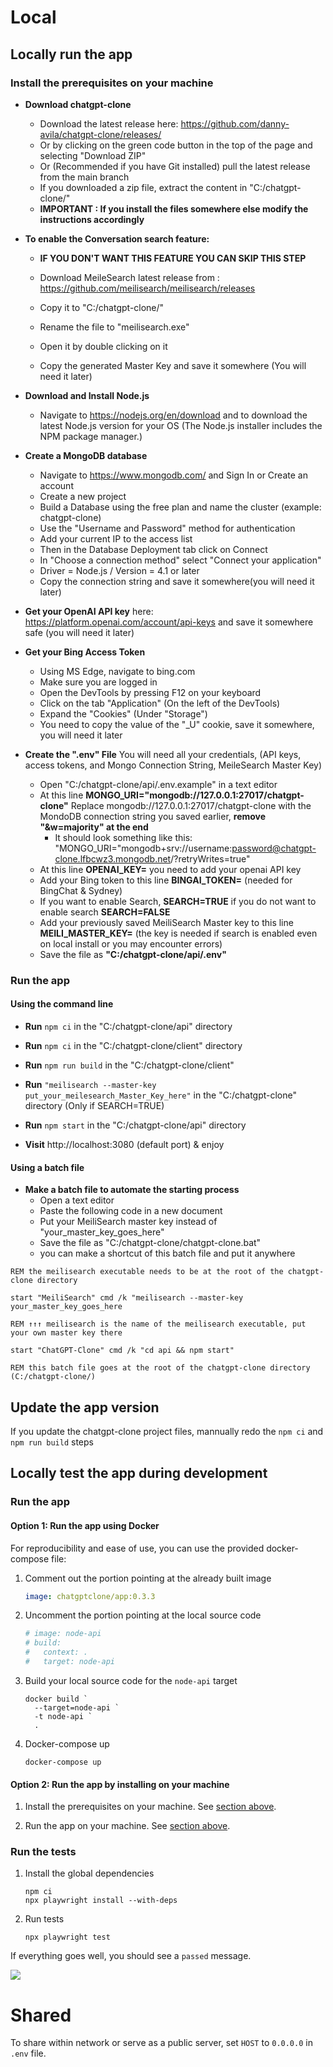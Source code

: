 # Local

## Locally run the app

### Install the prerequisites on your machine

  - **Download chatgpt-clone**
    - Download the latest release here: https://github.com/danny-avila/chatgpt-clone/releases/
    - Or by clicking on the green code button in the top of the page and selecting "Download ZIP"
    - Or (Recommended if you have Git installed) pull the latest release from the main branch
    - If you downloaded a zip file, extract the content in "C:/chatgpt-clone/" 
    - **IMPORTANT : If you install the files somewhere else modify the instructions accordingly**
  
  - **To enable the Conversation search feature:**
    - **IF YOU DON'T WANT THIS FEATURE YOU CAN SKIP THIS STEP**

    - Download MeileSearch latest release from : https://github.com/meilisearch/meilisearch/releases
    - Copy it to "C:/chatgpt-clone/"
    - Rename the file to "meilisearch.exe"
    - Open it by double clicking on it
    - Copy the generated Master Key and save it somewhere (You will need it later)

  - **Download and Install Node.js**
    - Navigate to https://nodejs.org/en/download and to download the latest Node.js version for your OS (The Node.js installer includes the NPM package manager.)
  - **Create a MongoDB database**
    - Navigate to https://www.mongodb.com/ and Sign In or Create an account
    - Create a new project
    - Build a Database using the free plan and name the cluster (example: chatgpt-clone)
    - Use the "Username and Password" method for authentication
    - Add your current IP to the access list
    - Then in the Database Deployment tab click on Connect
    - In "Choose a connection method" select "Connect your application"
    - Driver = Node.js / Version = 4.1 or later
    - Copy the connection string and save it somewhere(you will need it later)
  - **Get your OpenAI API key** here: https://platform.openai.com/account/api-keys and save it somewhere safe (you will need it later)

  - **Get your Bing Access Token**
    - Using MS Edge, navigate to bing.com
    - Make sure you are logged in
    - Open the DevTools by pressing F12 on your keyboard
    - Click on the tab "Application" (On the left of the DevTools)
    - Expand the "Cookies" (Under "Storage")
    - You need to copy the value of the "\_U" cookie, save it somewhere, you will need it later

- **Create the ".env" File** You will need all your credentials, (API keys, access tokens, and Mongo Connection String, MeileSearch Master Key)
  - Open "C:/chatgpt-clone/api/.env.example" in a text editor
  - At this line **MONGO_URI="mongodb://127.0.0.1:27017/chatgpt-clone"**
    Replace mongodb://127.0.0.1:27017/chatgpt-clone with the MondoDB connection string you saved earlier, **remove "&w=majority" at the end**
    - It should look something like this: "MONGO_URI="mongodb+srv://username:password@chatgpt-clone.lfbcwz3.mongodb.net/?retryWrites=true"
  - At this line **OPENAI_KEY=** you need to add your openai API key
  - Add your Bing token to this line **BINGAI_TOKEN=** (needed for BingChat & Sydney)
  - If you want to enable Search, **SEARCH=TRUE** if you do not want to enable search **SEARCH=FALSE**
  - Add your previously saved MeiliSearch Master key to this line **MEILI_MASTER_KEY=** (the key is needed if search is enabled even on local install or you may encounter errors)
  - Save the file as **"C:/chatgpt-clone/api/.env"**

### Run the app

#### Using the command line

- **Run** `npm ci` in the "C:/chatgpt-clone/api" directory
- **Run** `npm ci` in the "C:/chatgpt-clone/client" directory
- **Run** `npm run build` in the "C:/chatgpt-clone/client"
- **Run** `"meilisearch --master-key put_your_meilesearch_Master_Key_here"` in the "C:/chatgpt-clone" directory (Only if SEARCH=TRUE)
- **Run** `npm start` in the "C:/chatgpt-clone/api" directory

- **Visit** http://localhost:3080 (default port) & enjoy

#### Using a batch file

- **Make a batch file to automate the starting process**
  - Open a text editor
  - Paste the following code in a new document
  - Put your MeiliSearch master key instead of "your_master_key_goes_here"
  - Save the file as "C:/chatgpt-clone/chatgpt-clone.bat"
  - you can make a shortcut of this batch file and put it anywhere

```
REM the meilisearch executable needs to be at the root of the chatgpt-clone directory

start "MeiliSearch" cmd /k "meilisearch --master-key your_master_key_goes_here

REM ↑↑↑ meilisearch is the name of the meilisearch executable, put your own master key there

start "ChatGPT-Clone" cmd /k "cd api && npm start"

REM this batch file goes at the root of the chatgpt-clone directory (C:/chatgpt-clone/)
```

## Update the app version

If you update the chatgpt-clone project files, mannually redo the `npm ci` and `npm run build` steps

## Locally test the app during development

### Run the app

#### Option 1: Run the app using Docker

For reproducibility and ease of use, you can use
the provided docker-compose file:

1. Comment out the portion pointing at the already built image

   ```yaml
   image: chatgptclone/app:0.3.3
   ```
   
2. Uncomment the portion pointing at the local source code

   ```yaml
   # image: node-api
   # build:
   #   context: .
   #   target: node-api
   ``` 

3. Build your local source code for the `node-api` target

   ```shell
   docker build `
     --target=node-api ` 
     -t node-api `
     .
   ```

4. Docker-compose up

   ```shell
   docker-compose up
   ```

#### Option 2: Run the app by installing on your machine

1. Install the prerequisites on your machine. 
   See [section above](#install-the-prerequisites-on-your-machine).

2. Run the app on your machine. 
   See [section above](#run-the-app).

### Run the tests

1. Install the global dependencies

   ```shell
   npm ci
   npx playwright install --with-deps
   ```

2. Run tests

   ```shell
   npx playwright test
   ```
   
If everything goes well, you should see a `passed` message.

<img src="https://user-images.githubusercontent.com/22865959/235321489-9be48fd6-77d4-4e21-97ad-0254e140b934.png">

# Shared

To share within network or serve as a public server, set `HOST` to `0.0.0.0` in `.env` file.
